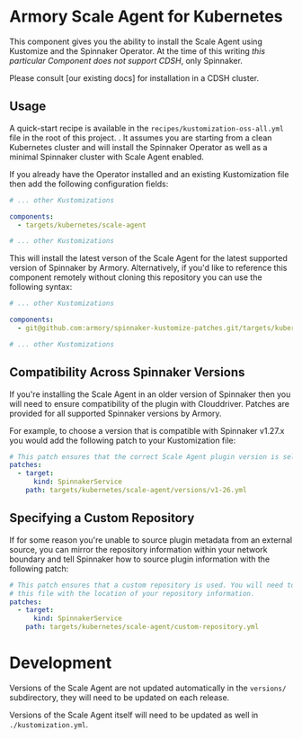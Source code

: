 # Armory Scale Agent for Kubernetes

This component gives you the ability to install the Scale Agent using
Kustomize and the Spinnaker Operator. At the time of this writing *this
particular Component does not support CDSH*, only Spinnaker.

Please consult [our existing docs] for installation in a CDSH cluster.

## Usage

A quick-start recipe is available in the `recipes/kustomization-oss-all.yml`
file in the root of this project. . It assumes you are starting from a clean
Kubernetes cluster and will install the Spinnaker Operator as well as a minimal
Spinnaker cluster with Scale Agent enabled.

If you already have the Operator installed and an existing Kustomization file
then add the following configuration fields:

```yaml
# ... other Kustomizations

components:
  - targets/kubernetes/scale-agent

# ... other Kustomizations
```

This will install the latest verson of the Scale Agent for the latest supported
version of Spinnaker by Armory. Alternatively, if you'd like to reference this
component remotely without cloning this repository you can use the following
syntax:

```yaml
# ... other Kustomizations

components:
  - git@github.com:armory/spinnaker-kustomize-patches.git/targets/kubernetes/scale-agent

# ... other Kustomizations
```

## Compatibility Across Spinnaker Versions

If you're installing the Scale Agent in an older version of Spinnaker then you
will need to ensure compatibility of the plugin with Clouddriver. Patches are
provided for all supported Spinnaker versions by Armory.

For example, to choose a version that is compatible with Spinnaker v1.27.x you
would add the following patch to your Kustomization file:

```yaml
# This patch ensures that the correct Scale Agent plugin version is selected.
patches:
  - target:
      kind: SpinnakerService
    path: targets/kubernetes/scale-agent/versions/v1-26.yml
```

## Specifying a Custom Repository

If for some reason you're unable to source plugin metadata from an external
source, you can mirror the repository information within your network boundary
and tell Spinnaker how to source plugin information with the following patch:

```yaml
# This patch ensures that a custom repository is used. You will need to modify
# this file with the location of your repository information.
patches:
  - target:
      kind: SpinnakerService
    path: targets/kubernetes/scale-agent/custom-repository.yml
```

# Development

Versions of the Scale Agent are not updated automatically in the `versions/`
subdirectory, they will need to be updated on each release.

Versions of the Scale Agent itself will need to be updated as well in `./kustomization.yml`.

[cdsh-scale-agent-docs]: https://docs.armory.io/scale-agent/install/install-agent-plugin/
